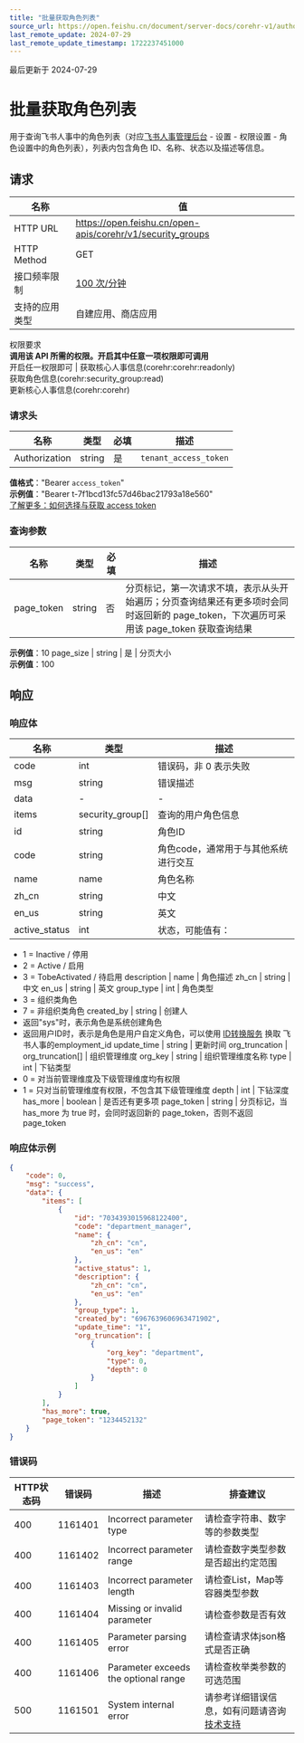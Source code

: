 ```yaml
---
title: "批量获取角色列表"
source_url: https://open.feishu.cn/document/server-docs/corehr-v1/authorization/list
last_remote_update: 2024-07-29
last_remote_update_timestamp: 1722237451000
---
```

最后更新于 2024-07-29

# 批量获取角色列表

用于查询飞书人事中的角色列表（对应[飞书人事管理后台](https://people.feishu.cn/people/) - 设置 - 权限设置 - 角色设置中的角色列表），列表内包含角色 ID、名称、状态以及描述等信息。

## 请求
名称 | 值
---|---
HTTP URL | https://open.feishu.cn/open-apis/corehr/v1/security_groups
HTTP Method | GET
接口频率限制 | [100 次/分钟](https://open.feishu.cn/document/ukTMukTMukTM/uUzN04SN3QjL1cDN)
支持的应用类型 | 自建应用、商店应用
权限要求  
            **调用该 API 所需的权限。开启其中任意一项权限即可调用**  
            开启任一权限即可 | 获取核心人事信息(corehr:corehr:readonly)  
            获取角色信息(corehr:security_group:read)  
            更新核心人事信息(corehr:corehr)

### 请求头

名称 | 类型 | 必填 | 描述
--- | --- | --- | ---
Authorization | string | 是 | `tenant_access_token`  
**值格式**："Bearer `access_token`"  
**示例值**："Bearer t-7f1bcd13fc57d46bac21793a18e560"  
[了解更多：如何选择与获取 access token](https://open.feishu.cn/document/uAjLw4CM/ugTN1YjL4UTN24CO1UjN/trouble-shooting/how-to-choose-which-type-of-token-to-use)

### 查询参数

名称 | 类型 | 必填 | 描述
--- | --- | --- | ---
page_token | string | 否 | 分页标记，第一次请求不填，表示从头开始遍历；分页查询结果还有更多项时会同时返回新的 page_token，下次遍历可采用该 page_token 获取查询结果  
**示例值**：10
page_size | string | 是 | 分页大小  
**示例值**：100

## 响应

### 响应体

名称 | 类型 | 描述
--- | --- | ---
code | int | 错误码，非 0 表示失败
msg | string | 错误描述
data | \- | \-
items | security_group\[\] | 查询的用户角色信息
id | string | 角色ID
code | string | 角色code，通常用于与其他系统进行交互
name | name | 角色名称
zh_cn | string | 中文
en_us | string | 英文
active_status | int | 状态，可能值有：  
- 1 = Inactive / 停用  
- 2 = Active / 启用  
- 3 = TobeActivated / 待启用
description | name | 角色描述
zh_cn | string | 中文
en_us | string | 英文
group_type | int | 角色类型  
- 3 = 组织类角色  
- 7 = 非组织类角色
created_by | string | 创建人  
- 返回"sys"时，表示角色是系统创建角色  
- 返回用户ID时，表示是角色是用户自定义角色，可以使用 [ID转换服务](https://open.larkoffice.com/document/uAjLw4CM/ukTMukTMukTM/reference/corehr-v1/common_data-id/convert) 换取 飞书人事的employment_id
update_time | string | 更新时间
org_truncation | org_truncation\[\] | 组织管理维度
org_key | string | 组织管理维度名称
type | int | 下钻类型  
- 0 = 对当前管理维度及下级管理维度均有权限  
- 1 = 只对当前管理维度有权限，不包含其下级管理维度
depth | int | 下钻深度
has_more | boolean | 是否还有更多项
page_token | string | 分页标记，当 has_more 为 true 时，会同时返回新的 page_token，否则不返回 page_token

### 响应体示例
```json
{
    "code": 0,
    "msg": "success",
    "data": {
        "items": [
            {
                "id": "7034393015968122400",
                "code": "department_manager",
                "name": {
                    "zh_cn": "cn",
                    "en_us": "en"
                },
                "active_status": 1,
                "description": {
                    "zh_cn": "cn",
                    "en_us": "en"
                },
                "group_type": 1,
                "created_by": "6967639606963471902",
                "update_time": "1",
                "org_truncation": [
                    {
                        "org_key": "department",
                        "type": 0,
                        "depth": 0
                    }
                ]
            }
        ],
        "has_more": true,
        "page_token": "1234452132"
    }
}
```

### 错误码

HTTP状态码 | 错误码 | 描述 | 排查建议
--- | --- | --- | ---
400 | 1161401 | Incorrect parameter type | 请检查字符串、数字等的参数类型
400 | 1161402 | Incorrect parameter range | 请检查数字类型参数是否超出约定范围
400 | 1161403 | Incorrect parameter length | 请检查List，Map等容器类型参数
400 | 1161404 | Missing or invalid parameter | 请检查参数是否有效
400 | 1161405 | Parameter parsing error | 请检查请求体json格式是否正确
400 | 1161406 | Parameter exceeds the optional range | 请检查枚举类参数的可选范围
500 | 1161501 | System internal error | 请参考详细错误信息，如有问题请咨询[技术支持](https://applink.feishu.cn/TLJpeNdW)
